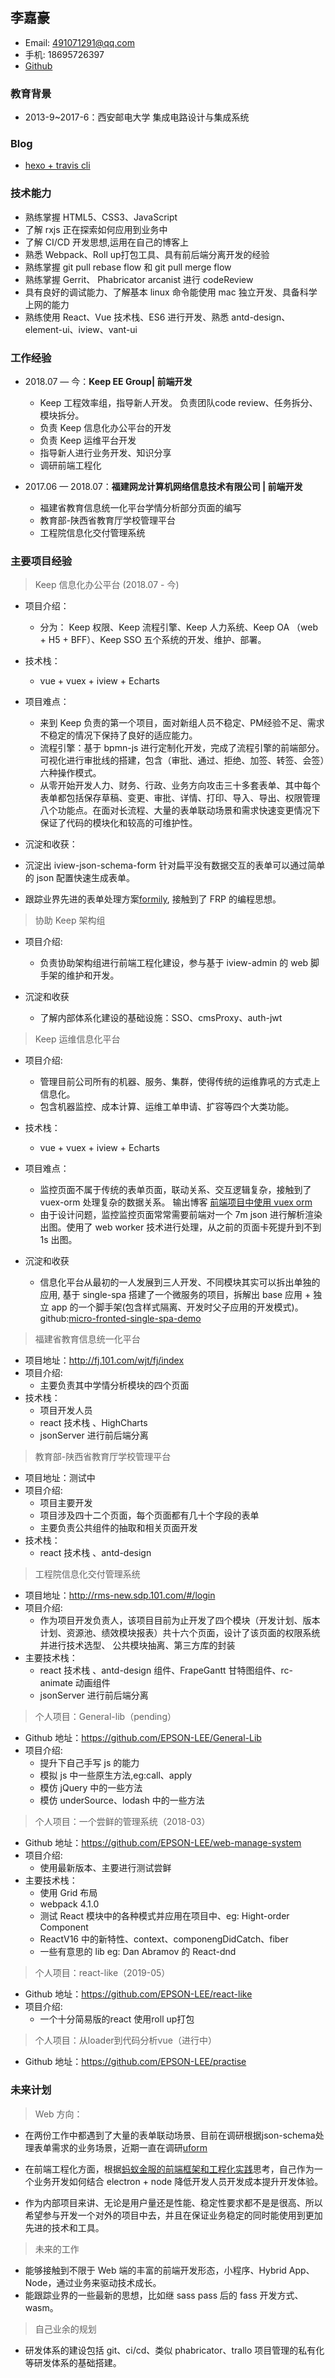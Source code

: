 ## 李嘉豪

- Email: 491071291@qq.com
- 手机: 18695726397
- [Github](https://github.com/EPSON-LEE)

### 教育背景

- 2013-9~2017-6：西安邮电大学 集成电路设计与集成系统

### Blog

- [hexo + travis cli](https://epson-lee.github.io/o/)

### 技术能力

- 熟练掌握 HTML5、CSS3、JavaScript
- 了解 rxjs 正在探索如何应用到业务中
- 了解 CI/CD 开发思想,运用在自己的博客上
- 熟悉 Webpack、Roll up打包工具、具有前后端分离开发的经验
- 熟练掌握 git pull rebase flow 和 git pull merge flow
- 熟练掌握 Gerrit、 Phabricator arcanist 进行 codeReview
- 具有良好的调试能力、了解基本 linux 命令能使用 mac 独立开发、具备科学上网的能力
- 熟练使用 React、Vue 技术栈、ES6 进行开发、熟悉 antd-design、element-ui、iview、vant-ui

### 工作经验

- 2018.07 — 今：**Keep EE  Group| 前端开发**

  - Keep 工程效率组，指导新人开发。 负责团队code review、任务拆分、模块拆分。
  - 负责 Keep 信息化办公平台的开发
  - 负责 Keep 运维平台开发
  - 指导新人进行业务开发、知识分享
  - 调研前端工程化

- 2017.06 — 2018.07：**福建网龙计算机网络信息技术有限公司 | 前端开发**

  - 福建省教育信息统一化平台学情分析部分页面的编写
  - 教育部-陕西省教育厅学校管理平台
  - 工程院信息化交付管理系统

### 主要项目经验

> Keep 信息化办公平台 (2018.07 - 今)

- 项目介绍：
  - 分为： Keep 权限、Keep 流程引擎、Keep 人力系统、Keep OA （web + H5 + BFF）、Keep SSO 五个系统的开发、维护、部署。

- 技术栈：
  - vue + vuex + iview + Echarts

- 项目难点：
  - 来到 Keep 负责的第一个项目，面对新组人员不稳定、PM经验不足、需求不稳定的情况下保持了良好的适应能力。
  - 流程引擎：基于 bpmn-js 进行定制化开发，完成了流程引擎的前端部分。可视化进行审批线的搭建，包含（审批、通过、拒绝、加签、转签、会签）六种操作模式。
  - 从零开始开发人力、财务、行政、业务方向攻击三十多套表单、其中每个表单都包括保存草稿、变更、审批、详情、打印、导入、导出、权限管理八个功能点。在面对长流程、大量的表单联动场景和需求快速变更情况下保证了代码的模块化和较高的可维护性。

- 沉淀和收获：
 - 沉淀出 iview-json-schema-form 针对扁平没有数据交互的表单可以通过简单的 json 配置快速生成表单。
 - 跟踪业界先进的表单处理方案[formily](), 接触到了 FRP 的编程思想。

> 协助 Keep 架构组

- 项目介绍:

  - 负责协助架构组进行前端工程化建设，参与基于 iview-admin 的 web 脚手架的维护和开发。

- 沉淀和收获
  - 了解内部体系化建设的基础设施：SSO、cmsProxy、auth-jwt

> Keep 运维信息化平台

- 项目介绍:
  - 管理目前公司所有的机器、服务、集群，使得传统的运维靠吼的方式走上信息化。
  - 包含机器监控、成本计算、运维工单申请、扩容等四个大类功能。
  
- 技术栈：
  - vue + vuex + iview + Echarts

- 项目难点：
  - 监控页面不属于传统的表单页面，联动关系、交互逻辑复杂，接触到了 vuex-orm 处理复杂的数据关系。 输出博客 [前端项目中使用 vuex orm](https://epson-lee.github.io/o/2019/11/19/vuex-orm/)
  - 由于设计问题，监控监控页面常常需要前端对一个 7m json 进行解析渲染出图。使用了 web worker 技术进行处理，从之前的页面卡死提升到不到 1s 出图。

- 沉淀和收获
  - 信息化平台从最初的一人发展到三人开发、不同模块其实可以拆出单独的应用, 基于 single-spa 搭建了一个微服务的项目，拆解出 base 应用 + 独立 app 的一个脚手架(包含样式隔离、开发时父子应用的开发模式)。github:[micro-fronted-single-spa-demo](https://github.com/EPSON-LEE/single-spa-demo)


> 福建省教育信息统一化平台

- 项目地址：http://fj.101.com/wjt/fj/index
- 项目介绍:
  - 主要负责其中学情分析模块的四个页面
- 技术栈：
  - 项目开发人员
  - react 技术栈 、HighCharts
  - jsonServer 进行前后端分离

> 教育部-陕西省教育厅学校管理平台

- 项目地址：测试中
- 项目介绍:
  - 项目主要开发
  - 项目涉及四十二个页面，每个页面都有几十个字段的表单
  - 主要负责公共组件的抽取和相关页面开发
- 技术栈：
  - react 技术栈 、antd-design

> 工程院信息化交付管理系统

- 项目地址：http://rms-new.sdp.101.com/#/login
- 项目介绍:
  - 作为项目开发负责人，该项目目前为止开发了四个模块（开发计划、版本计划、资源池、绩效模块报表）共十六个页面，设计了该页面的权限系统并进行技术选型、 公共模块抽离、第三方库的封装
- 主要技术栈：
  - react 技术栈 、antd-design 组件、FrapeGantt 甘特图组件、rc-animate 动画组件
  - jsonServer 进行前后端分离


> 个人项目：General-lib（pending）

- Github 地址：https://github.com/EPSON-LEE/General-Lib
- 项目介绍:
  - 提升下自己手写 js 的能力
  - 模拟 js 中一些原生方法,eg:call、apply
  - 模仿 jQuery 中的一些方法
  - 模仿 underSource、lodash 中的一些方法

> 个人项目：一个尝鲜的管理系统（2018-03）

- Github 地址：https://github.com/EPSON-LEE/web-manage-system
- 项目介绍:
  - 使用最新版本、主要进行测试尝鲜
- 主要技术栈：
  - 使用 Grid 布局
  - webpack 4.1.0
  - 测试 React 模块中的各种模式并应用在项目中、eg: Hight-order Component
  - ReactV16 中的新特性、context、componengDidCatch、fiber
  - 一些有意思的 lib eg: Dan Abramov 的 React-dnd

> 个人项目：react-like（2019-05）

- Github 地址：https://github.com/EPSON-LEE/react-like
- 项目介绍:
  - 一个十分简易版的react 使用roll up打包

> 个人项目：从loader到代码分析vue（进行中）

- Github 地址：https://github.com/EPSON-LEE/practise


### 未来计划

> Web 方向：

- 在两份工作中都遇到了大量的表单联动场景、目前在调研根据json-schema处理表单需求的业务场景，近期一直在调研[uform](https://github.com/alibaba/uform)

- 在前端工程化方面，根据[蚂蚁金服的前端框架和工程化实践](https://github.com/sorrycc/blog/issues/85?from=timeline&isappinstalled=0)思考，自己作为一个业务开发如何结合 electron + node 降低开发人员开发成本提升开发体验。

- 作为内部项目来讲、无论是用户量还是性能、稳定性要求都不是是很高、所以希望参与开发一个对外的项目中去，并且在保证业务稳定的同时能使用到更加先进的技术和工具。

> 未来的工作

- 能够接触到不限于 Web 端的丰富的前端开发形态，小程序、Hybrid App、Node，通过业务来驱动技术成长。
- 能跟踪业界的一些最新的思想，比如继 sass pass 后的 fass 开发方式、wasm。

> 自己业余的规划

- 研发体系的建设包括 git、ci/cd、类似 phabricator、trallo 项目管理的私有化等研发体系的基础搭建。
